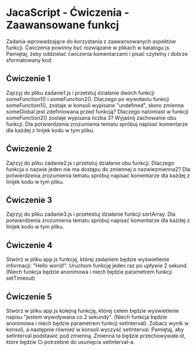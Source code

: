 # JacaScript - Ćwiczenia - Zaawansowane funkcj

Zadania wprowadzające do korzystania z zaawansowanych aspektów funkcji. 
Ćwiczenia powinny być rozwiązane w plikach w katalogu js. 
Pamiętaj, żeby oddzielać ćwiczenia komentarzami i pisać czytelny i dobrze sformatowany kod. 


## Ćwiczenie 1

Zajrzyj do pliku zadanie1.js i przetstuj działanie dwóch funkcji someFunction1() i someFunction2(). 
Dlaczego po wywołaniu funkcji someFunction1(), zostaje w konsoli wypisane "undefined", skoro zmienna someGlobal jest zdefiniowana przed funkcją?
Dlaczego natomiast w funkcji someFunction2() zostaje wypisana liczba 3? Wyjaśnij zachowanie obu funkcji.
Dla potwierdzenia zrozumienia tematu spróbuj napisać komentarze dla każdej z linijek kodu w tym pliku.


## Ćwiczenie 2

Zajrzyj do pliku zadanie2.js i przetstuj działanie obu funkcji. 
Dlaczego funkcja o nazwie jeden nie ma dostępu do zmiennej o nazwiezmienna2? 
Dla potwierdzenia zrozumienia tematu spróbuj napisać komentarze dla każdej z linijek kodu w tym pliku.

## Ćwiczenie 3

Zajrzyj do pliku zadanie3.js i przetestuj działanie funkcji sortArray. 
Dla potwierdzenia zrozumienia tematu spróbuj napisać komentarze dla każdej z linijek kodu w tym pliku.

## Ćwiczenie 4

Stwórz w pliku app.js funkcję, której zadaniem będzie wyświetlenie informacji: "Hello world!". 
Uruchom funkcję jeden raz po upływie 2 sekund. (Niech funkcja będzie anonimowa i niech będzie parametrem funkcji setTimeout)


## Ćwiczenie 5

Stwórz w pliku app.js kolejną funkcję, której celem będzie wyświetlenie napisu "jestem wywoływana co 2 sekundy".
(Niech funkcja będzie anonimowa i niech będzie parametrem funkcji setInterval). 
Zobacz wynik w konsoli, a następnie również w konsoli wyczyść setInterval.
Pamiętaj, aby setInterval podstawić pod zmienną. Zmienna ta będzie przechowywała id, które będzie Ci potrzebne do usunięcia setInterval-a.


